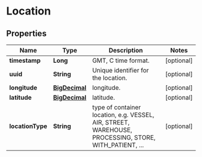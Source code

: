 
# Location

## Properties
Name | Type | Description | Notes
------------ | ------------- | ------------- | -------------
**timestamp** | **Long** | GMT, C time format. |  [optional]
**uuid** | **String** | Unique identifier for the location. |  [optional]
**longitude** | [**BigDecimal**](BigDecimal.md) | longitude. |  [optional]
**latitude** | [**BigDecimal**](BigDecimal.md) | latitude. |  [optional]
**locationType** | **String** | type of container location, e.g. VESSEL, AIR, STREET, WAREHOUSE, PROCESSING, STORE, WITH_PATIENT, ... |  [optional]



